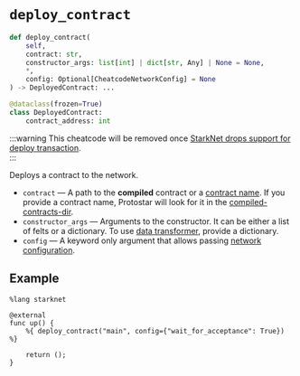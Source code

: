 # `deploy_contract`

```python
def deploy_contract(
    self,
    contract: str,
    constructor_args: list[int] | dict[str, Any] | None = None,
    *,
    config: Optional[CheatcodeNetworkConfig] = None
) -> DeployedContract: ...

@dataclass(frozen=True)
class DeployedContract:
    contract_address: int
```
:::warning
This cheatcode will be removed once [StarkNet drops support for deploy transaction](https://docs.starknet.io/documentation/develop/Blocks/transactions/#deploy_transaction).  
:::

Deploys a contract to the network.
- `contract` — A path to the **compiled** contract or a [contract name](../compiling#contract-name). If you provide a contract name, Protostar will look for it in the [compiled-contracts-dir](../../cli-reference.md#--compiled-contracts-dir-pathbuild).
- `constructor_args` — Arguments to the constructor. It can be either a list of felts or a dictionary. To use [data transformer](../testing/cheatcodes#data-transformer), provide a dictionary.
- `config` — A keyword only argument that allows passing [network configuration](./network-config.md).

## Example

```cairo
%lang starknet

@external
func up() {
    %{ deploy_contract("main", config={"wait_for_acceptance": True}) %}

    return ();
}
```
